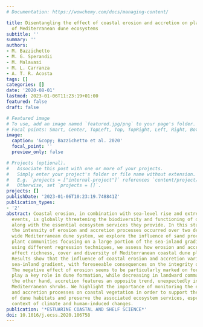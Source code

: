 ```yaml
---
# Documentation: https://wowchemy.com/docs/managing-content/

title: Disentangling the effect of coastal erosion and accretion on plant communities
  of Mediterranean dune ecosystems
subtitle: ''
summary: ''
authors:
- M. Bazzichetto
- M. G. Sperandii
- M. Malavasi
- M. L. Carranza
- A. T. R. Acosta
tags: []
categories: []
date: '2020-08-01'
lastmod: 2023-01-06T11:23:19+01:00
featured: false
draft: false

# Featured image
# To use, add an image named `featured.jpg/png` to your page's folder.
# Focal points: Smart, Center, TopLeft, Top, TopRight, Left, Right, BottomLeft, Bottom, BottomRight.
image:
  caption: '&copy; Bazzichetto et al. 2020'
  focal_point: ''
  preview_only: false

# Projects (optional).
#   Associate this post with one or more of your projects.
#   Simply enter your project's folder or file name without extension.
#   E.g. `projects = ["internal-project"]` references `content/project/deep-learning/index.md`.
#   Otherwise, set `projects = []`.
projects: []
publishDate: '2023-01-06T10:23:19.748841Z'
publication_types:
- '2'
abstract: Coastal erosion, in combination with sea-level rise and extreme meteorological
  events, is globally threatening the biodiversity and functioning of dune ecosystems,
  along with the essential ecosystem services they provide. In this study, by quantifying
  the intensity of erosion and accretion processes occurred over two decades in a
  wide Mediterranean dune system, we explore the influence of sand processes on dune
  plant communities focusing on a large portion of the sea-inland gradient. In particular,
  using different regression techniques, we assess how erosion and accretion processes
  affect richness, cover and diversity of Mediterranean coastal dune plant communities.
  Results show that the influence of coastal erosion and accretion varies along the
  sea-inland gradient, with foreseeable consequences on the integrity of dune systems.
  The negative effect of erosion seems to be particularly marked on foredunes, which
  play a key role in dune formation, while decreasing in landward communities. On
  the other hand, accretion features an opposite trend, unexpectedly influencing only
  Mediterranean shrubs. We highlight the importance of monitoring the effects of erosion
  and accretion processes on coastal vegetation in order to support the conservation
  of dune habitats and preserve the associated ecosystem services, especially in the
  context of climate and human-induced changes.
publication: '*ESTUARINE COASTAL AND SHELF SCIENCE*'
doi: 10.1016/j.ecss.2020.106758
---
```

